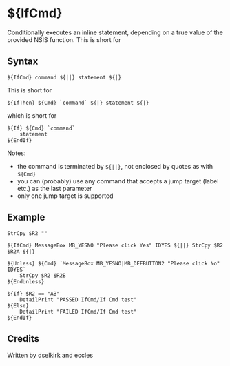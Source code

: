 # ${IfCmd}

Conditionally executes an inline statement, depending on a true value of the provided NSIS function. This is short for 

## Syntax

    ${IfCmd} command ${||} statement ${|}

This is short for

    ${IfThen} ${Cmd} `command` ${|} statement ${|}

which is short for

    ${If} ${Cmd} `command`
        statement
    ${EndIf}
    
Notes:
* the command is terminated by `${||}`, not enclosed by quotes as with `${Cmd}`
* you can (probably) use any command that accepts a jump target (label etc.) as the last parameter
* only one jump target is supported

## Example

    StrCpy $R2 ""
    
    ${IfCmd} MessageBox MB_YESNO "Please click Yes" IDYES ${||} StrCpy $R2 $R2A ${|}

    ${Unless} ${Cmd} `MessageBox MB_YESNO|MB_DEFBUTTON2 "Please click No" IDYES`
        StrCpy $R2 $R2B
    ${EndUnless}
    
    ${If} $R2 == "AB"
        DetailPrint "PASSED IfCmd/If Cmd test"
    ${Else}
        DetailPrint "FAILED IfCmd/If Cmd test"
    ${EndIf}

## Credits

Written by dselkirk and eccles
